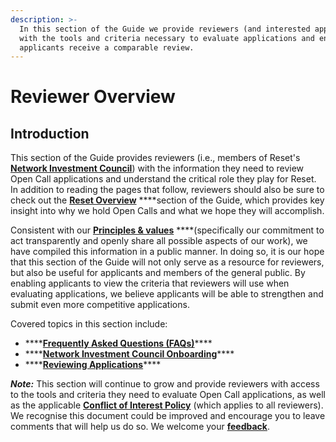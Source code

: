 ```yaml
---
description: >-
  In this section of the Guide we provide reviewers (and interested applicants)
  with the tools and criteria necessary to evaluate applications and ensure all
  applicants receive a comparable review.
---
```


# Reviewer Overview

## Introduction

This section of the Guide provides reviewers \(i.e., members of Reset's [**Network Investment Council**](https://www.reset.tech/people/#network-investment-council)\) with the information they need to review Open Call applications and understand the critical role they play for Reset. In addition to reading the pages that follow, reviewers should also be sure to check out the [**Reset Overview**](https://guide.reset.tech/introduction) ****section of the Guide, which provides key insight into why we hold Open Calls and what we hope they will accomplish. 

Consistent with our [**Principles & values**](https://guide.reset.tech/introduction/principles-values) ****\(specifically our commitment to act transparently and openly share all possible aspects of our work\), we have compiled this information in a public manner. In doing so, it is our hope that this section of the Guide will not only serve as a resource for reviewers, but also be useful for applicants and members of the general public. By enabling applicants to view the criteria that reviewers will use when evaluating applications, we believe applicants will be able to strengthen and submit even more competitive applications.

Covered topics in this section include:

* \*\*\*\*[**Frequently Asked Questions \(FAQs\)**](https://guide.reset.tech/for-reviewers/reviewer-faq)\*\*\*\*
* \*\*\*\*[**Network Investment Council Onboarding**](https://guide.reset.tech/for-reviewers/network-investment-council-onboarding)\*\*\*\*
* \*\*\*\*[**Reviewing Applications**](https://guide.reset.tech/for-reviewers/reviewing-applications)\*\*\*\*

_**Note:**_ This section will continue to grow and provide reviewers with access to the tools and criteria they need to evaluate Open Call applications, as well as the applicable [**Conflict of Interest Policy**](https://guide.reset.tech/for-reviewers/network-investment-council-onboarding/reviewer-commitments#conflict-of-interest-policy) \(which applies to all reviewers\). We recognise this document could be improved and encourage you to leave comments that will help us do so. We welcome your [**feedback**](https://guide.reset.tech/give-us-feedback).

## 

